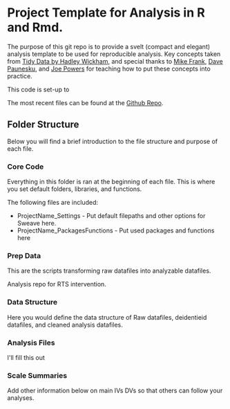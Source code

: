 # Project Template for Analysis in R and Rmd.

The purpose of this git repo is to provide a svelt (compact and elegant) analysis template to be used for reproducible analysis.  Key concepts taken from [Tidy Data by Hadley Wickham](https://www.jstatsoft.org/article/view/v059i10), and special thanks to [Mike Frank](https://web.stanford.edu/~mcfrank/), [Dave Paunesku](https://web.stanford.edu/~paunesku/), and [Joe Powers](https://cohenlab.stanford.edu/joseph-t-powers/) for teaching how to put these concepts into practice.

This code is set-up to 
 
The most recent files can be found at the [Github Repo](https://github.com/ericnatsmith/Svelte-Analysis).

## Folder Structure

Below you will find a brief introduction to the file structure and purpose of each file. 

### Core Code

Everything in this folder is ran at the beginning of each file.  This is where you set default folders, libraries, and functions.  

The following files are included:

- ProjectName_Settings - Put default filepaths and other options for Sweave here.
- ProjectName_PackagesFunctions - Put used packages and functions here

### Prep Data

This are the scripts transforming raw datafiles into analyzable datafiles.




Analysis repo for RTS intervention.

### Data Structure

Here you would define the data structure of Raw datafiles, deidentieid datafiles, and cleaned analysis datafiles.

### Analysis Files

I'll fill this out

### Scale Summaries

Add other information below on main IVs DVs so that others can follow your analyses.

